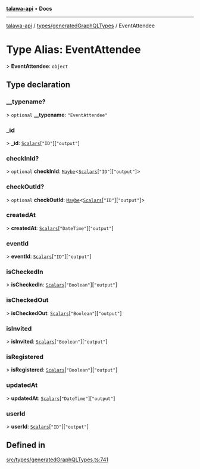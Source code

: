 [**talawa-api**](../../../README.md) • **Docs**

***

[talawa-api](../../../modules.md) / [types/generatedGraphQLTypes](../README.md) / EventAttendee

# Type Alias: EventAttendee

\> **EventAttendee**: `object`

## Type declaration

### \_\_typename?

\> `optional` **\_\_typename**: `"EventAttendee"`

### \_id

\> **\_id**: [`Scalars`](Scalars.md)\[`"ID"`\]\[`"output"`\]

### checkInId?

\> `optional` **checkInId**: [`Maybe`](Maybe.md)\<[`Scalars`](Scalars.md)\[`"ID"`\]\[`"output"`\]\>

### checkOutId?

\> `optional` **checkOutId**: [`Maybe`](Maybe.md)\<[`Scalars`](Scalars.md)\[`"ID"`\]\[`"output"`\]\>

### createdAt

\> **createdAt**: [`Scalars`](Scalars.md)\[`"DateTime"`\]\[`"output"`\]

### eventId

\> **eventId**: [`Scalars`](Scalars.md)\[`"ID"`\]\[`"output"`\]

### isCheckedIn

\> **isCheckedIn**: [`Scalars`](Scalars.md)\[`"Boolean"`\]\[`"output"`\]

### isCheckedOut

\> **isCheckedOut**: [`Scalars`](Scalars.md)\[`"Boolean"`\]\[`"output"`\]

### isInvited

\> **isInvited**: [`Scalars`](Scalars.md)\[`"Boolean"`\]\[`"output"`\]

### isRegistered

\> **isRegistered**: [`Scalars`](Scalars.md)\[`"Boolean"`\]\[`"output"`\]

### updatedAt

\> **updatedAt**: [`Scalars`](Scalars.md)\[`"DateTime"`\]\[`"output"`\]

### userId

\> **userId**: [`Scalars`](Scalars.md)\[`"ID"`\]\[`"output"`\]

## Defined in

[src/types/generatedGraphQLTypes.ts:741](https://github.com/PalisadoesFoundation/talawa-api/blob/a87b45a1c490c996c3a8a52e117ecbaa4742ef49/src/types/generatedGraphQLTypes.ts#L741)
